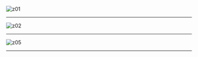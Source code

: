 
![z01](https://res.cloudinary.com/poetrique/image/upload/v1537473495/htmlpoems/mambo/z01.jpg)

- - -

![z02](https://res.cloudinary.com/poetrique/image/upload/v1537473496/htmlpoems/mambo/z02.jpg)

- - -

![z05](https://res.cloudinary.com/poetrique/image/upload/v1537473495/htmlpoems/mambo/z05.jpg)

- - -
